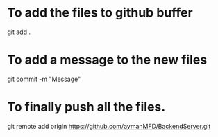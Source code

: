 # To add the files to github buffer
git add . 

# To add a message to the new files
git commit -m "Message"

# To finally push all the files.
git remote add origin https://github.com/aymanMFD/BackendServer.git
